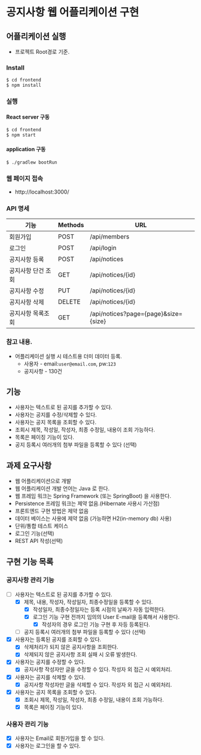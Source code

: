 # 공지사항 웹 어플리케이션 구현

## 어플리케이션 실행
- 프로젝트 Root경로 기준.
### Install
```shell
$ cd frontend
$ npm install
```
### 실행
#### React server 구동
```shell
$ cd frontend
$ npm start
```
#### application 구동
```shell
$ ./gradlew bootRun
```
### 웹 페이지 접속
- http://localhost:3000/

### API 명세
|기능|Methods|URL|
|---|---|---|
|회원가입|POST|/api/members|
|로그인|POST|/api/login|
|공지사항 등록|POST|/api/notices|
|공지사항 단건 조회|GET|/api/notices/{id}|
|공지사항 수정|PUT|/api/notices/{id}|
|공지사항 삭제|DELETE|/api/notices/{id}|
|공지사항 목록조회|GET|/api/notices?page={page}&size={size}|

### 참고 내용.
- 어플리케이션 실행 시 테스트용 더미 데이터 등록.
    + 사용자 - email:`user@email.com`, pw:`123`
    + 공지사항 - 130건

## 기능

- 사용자는 텍스트로 된 공지를 추가할 수 있다.
- 사용자는 공지를 수정/삭제할 수 있다.
- 사용자는 공지 목록을 조회할 수 있다.
- 조회시 제목, 작성일, 작성자, 최종 수정일, 내용이 조회 가능하다.
- 목록은 페이징 기능이 있다.
- 공지 등록시 여러개의 첨부 파일을 등록할 수 있다 (선택)

## 과제 요구사항

- 웹 어플리케이션으로 개발
- 웹 어플리케이션 개발 언어는 Java 로 한다.
- 웹 프레임 워크는 Spring Framework (또는 SpringBoot) 을 사용한다.
- Persistence 프레임 워크는 제약 없음.(Hibernate 사용시 가산점)
- 프론트엔드 구현 방법은 제약 없음
- 데이터 베이스는 사용에 제약 없음 (가능하면 H2(in-memory db) 사용)
- 단위/통합 테스트 케이스
- 로그인 기능(선택)
- REST API 작성(선택)

## 구현 기능 목록
### 공지사항 관리 기능
- [ ] 사용자는 텍스트로 된 공지를 추가할 수 있다.
    + [X] 제목, 내용, 작성자, 작성일자, 최종수정일을 등록할 수 있다.
        * [X] 작성일자, 최종수정일자는 등록 시점의 날짜가 자동 입력한다.
        * [X] 로그인 기능 구현 전까지 임의의 User E-mail을 등록해서 사용한다.
            - [X] 작성자의 경우 로그인 기능 구현 후 자등 등록된다.
    + [ ] 공지 등록시 여러개의 첨부 파일을 등록할 수 있다 (선택)
- [X] 사용자는 등록된 공지를 조회할 수 있다.
  - [X] 삭제처리가 되지 않은 공지사항을 조회한다.
  - [X] 삭제되지 않은 공지사항 조회 실패 시 오류 발생한다.
- [X] 사용자는 공지를 수정할 수 있다.
  - [X] 공지사항 작성자만 글을 수정할 수 있다. 작성자 외 접근 시 예외처리.
- [X] 사용자는 공지를 삭제할 수 있다.
  - [X] 공지사항 작성자만 글을 삭제할 수 있다. 작성자 외 접근 시 예외처리.
- [X] 사용자는 공지 목록을 조회할 수 있다.
    + [X] 조회시 제목, 작성일, 작성자, 최종 수정일, 내용이 조회 가능하다.
    + [X] 목록은 페이징 기능이 있다.

### 사용자 관리 기능
- [X] 사용자는 Email로 회원가입을 할 수 있다.
- [X] 사용자는 로그인을 할 수 있다.

